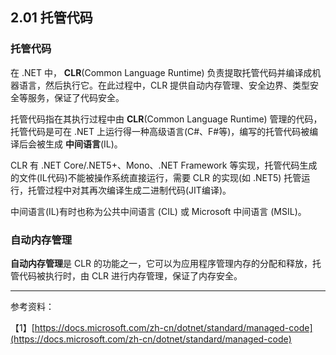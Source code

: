 ## 2.01 托管代码

### 托管代码

在 .NET 中， **CLR**(Common Language Runtime) 负责提取托管代码并编译成机器语言，然后执行它。在此过程中，CLR 提供自动内存管理、安全边界、类型安全等服务，保证了代码安全。

托管代码指在其执行过程中由 **CLR**(Common Language Runtime) 管理的代码，托管代码是可在 .NET 上运行得一种高级语言(C#、F#等)，编写的托管代码被编译后会被生成 **中间语言**(IL)。

CLR 有 .NET Core/.NET5+、Mono、.NET Framework 等实现，托管代码生成的文件(IL代码)不能被操作系统直接运行，需要 CLR 的实现(如 .NET5) 托管运行，托管过程中对其再次编译生成二进制代码(JIT编译)。

中间语言(IL)有时也称为公共中间语言 (CIL) 或 Microsoft 中间语言 (MSIL)。





### 自动内存管理

**自动内存管理**是 CLR 的功能之一，它可以为应用程序管理内存的分配和释放，托管代码被执行时，由 CLR 进行内存管理，保证了内存安全。

---

参考资料：

【1】[https://docs.microsoft.com/zh-cn/dotnet/standard/managed-code](https://docs.microsoft.com/zh-cn/dotnet/standard/managed-code)

